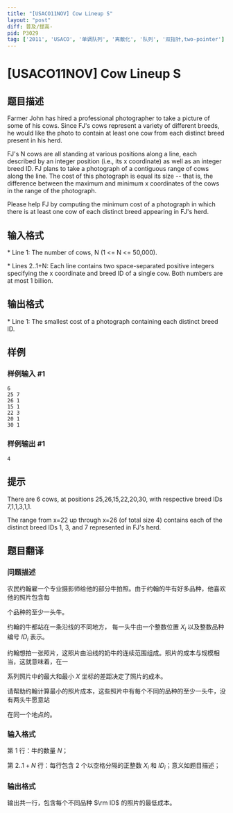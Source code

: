 ```yaml
---
title: "[USACO11NOV] Cow Lineup S"
layout: "post"
diff: 普及/提高-
pid: P3029
tag: ['2011', 'USACO', '单调队列', '离散化', '队列', '双指针,two-pointer']
---
```

# [USACO11NOV] Cow Lineup S
## 题目描述

Farmer John has hired a professional photographer to take a picture of some of his cows.  Since FJ's cows represent a variety of different breeds, he would like the photo to contain at least one cow from each distinct breed present in his herd.

FJ's N cows are all standing at various positions along a line, each described by an integer position (i.e., its x coordinate) as well as an integer breed ID.  FJ plans to take a photograph of a contiguous range of cows along the line.  The cost of this photograph is equal its size -- that is, the difference between the maximum and minimum x coordinates of the cows in the range of the photograph.

Please help FJ by computing the minimum cost of a photograph in which there is at least one cow of each distinct breed appearing in FJ's herd.

## 输入格式

\* Line 1: The number of cows, N (1 <= N <= 50,000). 

\* Lines 2..1+N: Each line contains two space-separated positive integers specifying the x coordinate and breed ID of a single cow.  Both numbers are at most 1 billion.

## 输出格式

\* Line 1: The smallest cost of a photograph containing each distinct breed ID.

## 样例

### 样例输入 #1
```
6 
25 7 
26 1 
15 1 
22 3 
20 1 
30 1 

```
### 样例输出 #1
```
4 

```
## 提示

There are 6 cows, at positions 25,26,15,22,20,30, with respective breed IDs 7,1,1,3,1,1.


The range from x=22 up through x=26 (of total size 4) contains each of the distinct breed IDs 1, 3, and 7 represented in FJ's herd.

## 题目翻译

### 问题描述


农民约翰雇一个专业摄影师给他的部分牛拍照。由于约翰的牛有好多品种，他喜欢他的照片包含每


个品种的至少一头牛。


约翰的牛都站在一条沿线的不同地方， 每一头牛由一个整数位置 $X_i$ 以及整数品种编号 $ID_i$ 表示。


约翰想拍一张照片，这照片由沿线的奶牛的连续范围组成。照片的成本与规模相当，这就意味着，在一


系列照片中的最大和最小 $X$ 坐标的差距决定了照片的成本。


请帮助约翰计算最小的照片成本，这些照片中有每个不同的品种的至少一头牛，没有两头牛愿意站


在同一个地点的。


### 输入格式 


第 $1$ 行：牛的数量 $N$；


第 $2..1+N$ 行：每行包含 2 个以空格分隔的正整数 $X_i$ 和 $ID_i$；意义如题目描述；


### 输出格式 


输出共一行，包含每个不同品种 $\rm ID$ 的照片的最低成本。
